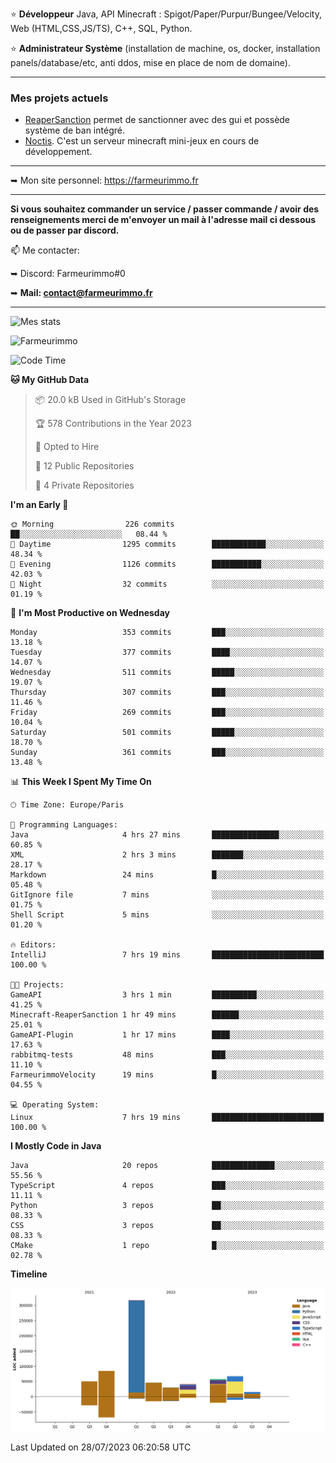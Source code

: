 ⭐ **Développeur** Java, API Minecraft : Spigot/Paper/Purpur/Bungee/Velocity, Web (HTML,CSS,JS/TS), C++, SQL, Python.

⭐ **Administrateur Système** (installation de machine, os, docker, installation panels/database/etc, anti ddos, mise en place de nom de domaine).

---

### Mes projets actuels
- [ReaperSanction](https://www.spigotmc.org/resources/reapersanction.89580/) permet de sanctionner avec des gui et possède système de ban intégré.
- [Noctis](https://discord.gg/ydRurvUJ8U). C'est un serveur minecraft mini-jeux en cours de développement.

---

➥ Mon site personnel: https://farmeurimmo.fr

---

**Si vous souhaitez commander un service / passer commande / avoir des renseignements merci de m'envoyer un mail à l'adresse mail ci dessous ou de passer par discord.**

📫 Me contacter:
 
   ➥ Discord: Farmeurimmo#0
   
   ➥ **Mail: contact@farmeurimmo.fr**

---

![Mes stats](https://github-readme-stats.farmeurimmo.fr/api?username=Farmeurimmo&count_private=true&show_icons=true&theme=radical)

<img src="https://komarev.com/ghpvc/?username=Farmeurimmo" alt="Farmeurimmo" />

<!--START_SECTION:waka-->
![Code Time](http://img.shields.io/badge/Code%20Time-858%20hrs%2044%20mins-blue)

**🐱 My GitHub Data** 

> 📦 20.0 kB Used in GitHub's Storage 
 > 
> 🏆 578 Contributions in the Year 2023
 > 
> 💼 Opted to Hire
 > 
> 📜 12 Public Repositories 
 > 
> 🔑 4 Private Repositories 
 > 
**I'm an Early 🐤** 

```text
🌞 Morning                226 commits         ██░░░░░░░░░░░░░░░░░░░░░░░   08.44 % 
🌆 Daytime                1295 commits        ████████████░░░░░░░░░░░░░   48.34 % 
🌃 Evening                1126 commits        ███████████░░░░░░░░░░░░░░   42.03 % 
🌙 Night                  32 commits          ░░░░░░░░░░░░░░░░░░░░░░░░░   01.19 % 
```
📅 **I'm Most Productive on Wednesday** 

```text
Monday                   353 commits         ███░░░░░░░░░░░░░░░░░░░░░░   13.18 % 
Tuesday                  377 commits         ████░░░░░░░░░░░░░░░░░░░░░   14.07 % 
Wednesday                511 commits         █████░░░░░░░░░░░░░░░░░░░░   19.07 % 
Thursday                 307 commits         ███░░░░░░░░░░░░░░░░░░░░░░   11.46 % 
Friday                   269 commits         ███░░░░░░░░░░░░░░░░░░░░░░   10.04 % 
Saturday                 501 commits         █████░░░░░░░░░░░░░░░░░░░░   18.70 % 
Sunday                   361 commits         ███░░░░░░░░░░░░░░░░░░░░░░   13.48 % 
```


📊 **This Week I Spent My Time On** 

```text
🕑︎ Time Zone: Europe/Paris

💬 Programming Languages: 
Java                     4 hrs 27 mins       ███████████████░░░░░░░░░░   60.85 % 
XML                      2 hrs 3 mins        ███████░░░░░░░░░░░░░░░░░░   28.17 % 
Markdown                 24 mins             █░░░░░░░░░░░░░░░░░░░░░░░░   05.48 % 
GitIgnore file           7 mins              ░░░░░░░░░░░░░░░░░░░░░░░░░   01.75 % 
Shell Script             5 mins              ░░░░░░░░░░░░░░░░░░░░░░░░░   01.20 % 

🔥 Editors: 
IntelliJ                 7 hrs 19 mins       █████████████████████████   100.00 % 

🐱‍💻 Projects: 
GameAPI                  3 hrs 1 min         ██████████░░░░░░░░░░░░░░░   41.25 % 
Minecraft-ReaperSanction 1 hr 49 mins        ██████░░░░░░░░░░░░░░░░░░░   25.01 % 
GameAPI-Plugin           1 hr 17 mins        ████░░░░░░░░░░░░░░░░░░░░░   17.63 % 
rabbitmq-tests           48 mins             ███░░░░░░░░░░░░░░░░░░░░░░   11.10 % 
FarmeurimmoVelocity      19 mins             █░░░░░░░░░░░░░░░░░░░░░░░░   04.55 % 

💻 Operating System: 
Linux                    7 hrs 19 mins       █████████████████████████   100.00 % 
```

**I Mostly Code in Java** 

```text
Java                     20 repos            ██████████████░░░░░░░░░░░   55.56 % 
TypeScript               4 repos             ███░░░░░░░░░░░░░░░░░░░░░░   11.11 % 
Python                   3 repos             ██░░░░░░░░░░░░░░░░░░░░░░░   08.33 % 
CSS                      3 repos             ██░░░░░░░░░░░░░░░░░░░░░░░   08.33 % 
CMake                    1 repo              █░░░░░░░░░░░░░░░░░░░░░░░░   02.78 % 
```



**Timeline**

![Lines of Code chart](https://raw.githubusercontent.com/Farmeurimmo/Farmeurimmo/main/assets/bar_graph.png)


 Last Updated on 28/07/2023 06:20:58 UTC
<!--END_SECTION:waka-->
